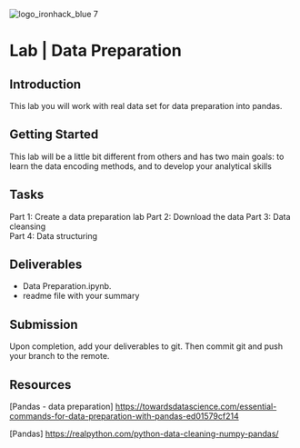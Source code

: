 ![logo_ironhack_blue 7](https://user-images.githubusercontent.com/23629340/40541063-a07a0a8a-601a-11e8-91b5-2f13e4e6b441.png)

# Lab | Data Preparation 


## Introduction

This lab you will work with real data set for data preparation into pandas.

## Getting Started

This lab will be a little bit different from others and has two main goals:
to learn the data encoding methods, and
to develop your analytical skills 

## Tasks
Part 1: Create a data preparation lab 
Part 2: Download the data
Part 3: Data cleansing  
Part 4: Data structuring

## Deliverables

- Data Preparation.ipynb.
- readme file with your summary

## Submission

Upon completion, add your deliverables to git. Then commit git and push your branch to the remote.

## Resources

[Pandas - data preparation] https://towardsdatascience.com/essential-commands-for-data-preparation-with-pandas-ed01579cf214

[Pandas] https://realpython.com/python-data-cleaning-numpy-pandas/
